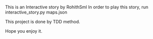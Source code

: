 This is an Interactive story by RohithSml
In order to play this story, run interactive_story.py maps.json

This project is done by TDD method.

Hope you enjoy it.